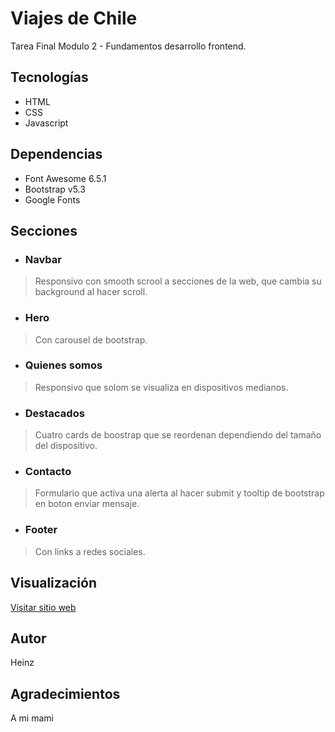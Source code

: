 # Viajes de Chile
Tarea Final Modulo 2 - Fundamentos desarrollo frontend.

## Tecnologías
- HTML
- CSS
- Javascript

## Dependencias
- Font Awesome 6.5.1
- Bootstrap v5.3
- Google Fonts

## Secciones
- ### Navbar
 > Responsivo con smooth scrool a secciones de la web, que cambia su background al hacer scroll.
- ### Hero 
> Con carousel de bootstrap.
- ### Quienes somos 
> Responsivo que solom se visualiza en dispositivos medianos.
- ### Destacados
> Cuatro cards de boostrap que se reordenan dependiendo del tamaño del dispositivo.
- ### Contacto
> Formulario que activa una alerta al hacer submit y tooltip de bootstrap en boton enviar mensaje.
- ### Footer
> Con links a redes sociales.

## Visualización
[Visitar sitio web](jj1313.github.io/M2EX_ViajesDeChile/)

## Autor
Heinz

## Agradecimientos
A mi mami
